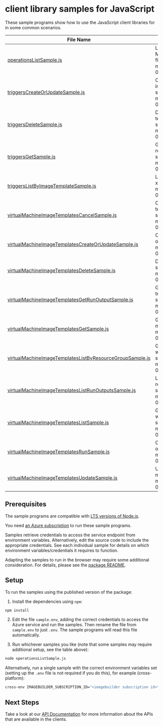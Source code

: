 # client library samples for JavaScript

These sample programs show how to use the JavaScript client libraries for in some common scenarios.

| **File Name**                                                                                                     | **Description**                                                                                                                                                                                                                                   |
| ----------------------------------------------------------------------------------------------------------------- | ------------------------------------------------------------------------------------------------------------------------------------------------------------------------------------------------------------------------------------------------- |
| [operationsListSample.js][operationslistsample]                                                                   | Lists available operations for the Microsoft.VirtualMachineImages provider x-ms-original-file: specification/imagebuilder/resource-manager/Microsoft.VirtualMachineImages/stable/2024-02-01/examples/OperationsList.json                          |
| [triggersCreateOrUpdateSample.js][triggerscreateorupdatesample]                                                   | Create or update a trigger for the specified virtual machine image template x-ms-original-file: specification/imagebuilder/resource-manager/Microsoft.VirtualMachineImages/stable/2024-02-01/examples/CreateSourceImageTrigger.json               |
| [triggersDeleteSample.js][triggersdeletesample]                                                                   | Delete a trigger for the specified virtual machine image template x-ms-original-file: specification/imagebuilder/resource-manager/Microsoft.VirtualMachineImages/stable/2024-02-01/examples/DeleteTrigger.json                                    |
| [triggersGetSample.js][triggersgetsample]                                                                         | Get the specified trigger for the specified image template resource x-ms-original-file: specification/imagebuilder/resource-manager/Microsoft.VirtualMachineImages/stable/2024-02-01/examples/GetTrigger.json                                     |
| [triggersListByImageTemplateSample.js][triggerslistbyimagetemplatesample]                                         | List all triggers for the specified Image Template resource x-ms-original-file: specification/imagebuilder/resource-manager/Microsoft.VirtualMachineImages/stable/2024-02-01/examples/ListTriggers.json                                           |
| [virtualMachineImageTemplatesCancelSample.js][virtualmachineimagetemplatescancelsample]                           | Cancel the long running image build based on the image template x-ms-original-file: specification/imagebuilder/resource-manager/Microsoft.VirtualMachineImages/stable/2024-02-01/examples/CancelImageBuild.json                                   |
| [virtualMachineImageTemplatesCreateOrUpdateSample.js][virtualmachineimagetemplatescreateorupdatesample]           | Create or update a virtual machine image template x-ms-original-file: specification/imagebuilder/resource-manager/Microsoft.VirtualMachineImages/stable/2024-02-01/examples/CreateImageTemplateLinux.json                                         |
| [virtualMachineImageTemplatesDeleteSample.js][virtualmachineimagetemplatesdeletesample]                           | Delete a virtual machine image template x-ms-original-file: specification/imagebuilder/resource-manager/Microsoft.VirtualMachineImages/stable/2024-02-01/examples/DeleteImageTemplate.json                                                        |
| [virtualMachineImageTemplatesGetRunOutputSample.js][virtualmachineimagetemplatesgetrunoutputsample]               | Get the specified run output for the specified image template resource x-ms-original-file: specification/imagebuilder/resource-manager/Microsoft.VirtualMachineImages/stable/2024-02-01/examples/GetRunOutput.json                                |
| [virtualMachineImageTemplatesGetSample.js][virtualmachineimagetemplatesgetsample]                                 | Get information about a virtual machine image template x-ms-original-file: specification/imagebuilder/resource-manager/Microsoft.VirtualMachineImages/stable/2024-02-01/examples/GetImageTemplate.json                                            |
| [virtualMachineImageTemplatesListByResourceGroupSample.js][virtualmachineimagetemplateslistbyresourcegroupsample] | Gets information about the VM image templates associated with the specified resource group. x-ms-original-file: specification/imagebuilder/resource-manager/Microsoft.VirtualMachineImages/stable/2024-02-01/examples/ListImageTemplatesByRg.json |
| [virtualMachineImageTemplatesListRunOutputsSample.js][virtualmachineimagetemplateslistrunoutputssample]           | List all run outputs for the specified Image Template resource x-ms-original-file: specification/imagebuilder/resource-manager/Microsoft.VirtualMachineImages/stable/2024-02-01/examples/ListRunOutputs.json                                      |
| [virtualMachineImageTemplatesListSample.js][virtualmachineimagetemplateslistsample]                               | Gets information about the VM image templates associated with the subscription. x-ms-original-file: specification/imagebuilder/resource-manager/Microsoft.VirtualMachineImages/stable/2024-02-01/examples/ListImageTemplates.json                 |
| [virtualMachineImageTemplatesRunSample.js][virtualmachineimagetemplatesrunsample]                                 | Create artifacts from a existing image template x-ms-original-file: specification/imagebuilder/resource-manager/Microsoft.VirtualMachineImages/stable/2024-02-01/examples/RunImageTemplate.json                                                   |
| [virtualMachineImageTemplatesUpdateSample.js][virtualmachineimagetemplatesupdatesample]                           | Update the tags for this Virtual Machine Image Template x-ms-original-file: specification/imagebuilder/resource-manager/Microsoft.VirtualMachineImages/stable/2024-02-01/examples/UpdateImageTemplateToRemoveIdentities.json                      |

## Prerequisites

The sample programs are compatible with [LTS versions of Node.js](https://github.com/nodejs/release#release-schedule).

You need [an Azure subscription][freesub] to run these sample programs.

Samples retrieve credentials to access the service endpoint from environment variables. Alternatively, edit the source code to include the appropriate credentials. See each individual sample for details on which environment variables/credentials it requires to function.

Adapting the samples to run in the browser may require some additional consideration. For details, please see the [package README][package].

## Setup

To run the samples using the published version of the package:

1. Install the dependencies using `npm`:

```bash
npm install
```

2. Edit the file `sample.env`, adding the correct credentials to access the Azure service and run the samples. Then rename the file from `sample.env` to just `.env`. The sample programs will read this file automatically.

3. Run whichever samples you like (note that some samples may require additional setup, see the table above):

```bash
node operationsListSample.js
```

Alternatively, run a single sample with the correct environment variables set (setting up the `.env` file is not required if you do this), for example (cross-platform):

```bash
cross-env IMAGEBUILDER_SUBSCRIPTION_ID="<imagebuilder subscription id>" node operationsListSample.js
```

## Next Steps

Take a look at our [API Documentation][apiref] for more information about the APIs that are available in the clients.

[operationslistsample]: https://github.com/Azure/azure-sdk-for-js/blob/main/sdk/imagebuilder/arm-imagebuilder/samples/v4/javascript/operationsListSample.js
[triggerscreateorupdatesample]: https://github.com/Azure/azure-sdk-for-js/blob/main/sdk/imagebuilder/arm-imagebuilder/samples/v4/javascript/triggersCreateOrUpdateSample.js
[triggersdeletesample]: https://github.com/Azure/azure-sdk-for-js/blob/main/sdk/imagebuilder/arm-imagebuilder/samples/v4/javascript/triggersDeleteSample.js
[triggersgetsample]: https://github.com/Azure/azure-sdk-for-js/blob/main/sdk/imagebuilder/arm-imagebuilder/samples/v4/javascript/triggersGetSample.js
[triggerslistbyimagetemplatesample]: https://github.com/Azure/azure-sdk-for-js/blob/main/sdk/imagebuilder/arm-imagebuilder/samples/v4/javascript/triggersListByImageTemplateSample.js
[virtualmachineimagetemplatescancelsample]: https://github.com/Azure/azure-sdk-for-js/blob/main/sdk/imagebuilder/arm-imagebuilder/samples/v4/javascript/virtualMachineImageTemplatesCancelSample.js
[virtualmachineimagetemplatescreateorupdatesample]: https://github.com/Azure/azure-sdk-for-js/blob/main/sdk/imagebuilder/arm-imagebuilder/samples/v4/javascript/virtualMachineImageTemplatesCreateOrUpdateSample.js
[virtualmachineimagetemplatesdeletesample]: https://github.com/Azure/azure-sdk-for-js/blob/main/sdk/imagebuilder/arm-imagebuilder/samples/v4/javascript/virtualMachineImageTemplatesDeleteSample.js
[virtualmachineimagetemplatesgetrunoutputsample]: https://github.com/Azure/azure-sdk-for-js/blob/main/sdk/imagebuilder/arm-imagebuilder/samples/v4/javascript/virtualMachineImageTemplatesGetRunOutputSample.js
[virtualmachineimagetemplatesgetsample]: https://github.com/Azure/azure-sdk-for-js/blob/main/sdk/imagebuilder/arm-imagebuilder/samples/v4/javascript/virtualMachineImageTemplatesGetSample.js
[virtualmachineimagetemplateslistbyresourcegroupsample]: https://github.com/Azure/azure-sdk-for-js/blob/main/sdk/imagebuilder/arm-imagebuilder/samples/v4/javascript/virtualMachineImageTemplatesListByResourceGroupSample.js
[virtualmachineimagetemplateslistrunoutputssample]: https://github.com/Azure/azure-sdk-for-js/blob/main/sdk/imagebuilder/arm-imagebuilder/samples/v4/javascript/virtualMachineImageTemplatesListRunOutputsSample.js
[virtualmachineimagetemplateslistsample]: https://github.com/Azure/azure-sdk-for-js/blob/main/sdk/imagebuilder/arm-imagebuilder/samples/v4/javascript/virtualMachineImageTemplatesListSample.js
[virtualmachineimagetemplatesrunsample]: https://github.com/Azure/azure-sdk-for-js/blob/main/sdk/imagebuilder/arm-imagebuilder/samples/v4/javascript/virtualMachineImageTemplatesRunSample.js
[virtualmachineimagetemplatesupdatesample]: https://github.com/Azure/azure-sdk-for-js/blob/main/sdk/imagebuilder/arm-imagebuilder/samples/v4/javascript/virtualMachineImageTemplatesUpdateSample.js
[apiref]: https://learn.microsoft.com/javascript/api/@azure/arm-imagebuilder?view=azure-node-preview
[freesub]: https://azure.microsoft.com/free/
[package]: https://github.com/Azure/azure-sdk-for-js/tree/main/sdk/imagebuilder/arm-imagebuilder/README.md

